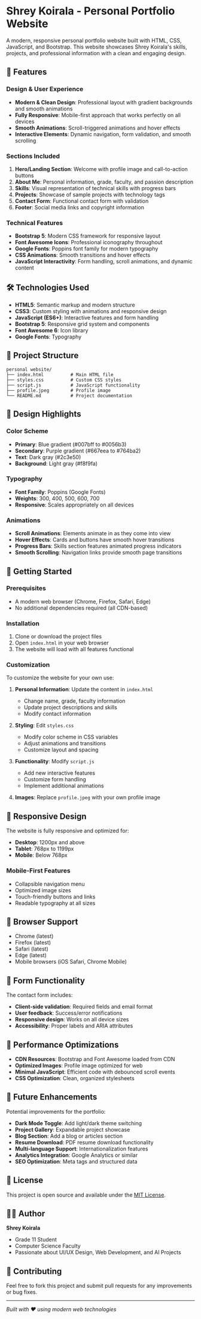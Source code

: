 # Shrey Koirala - Personal Portfolio Website

A modern, responsive personal portfolio website built with HTML, CSS, JavaScript, and Bootstrap. This website showcases Shrey Koirala's skills, projects, and professional information with a clean and engaging design.

## 🚀 Features

### Design & User Experience
- **Modern & Clean Design**: Professional layout with gradient backgrounds and smooth animations
- **Fully Responsive**: Mobile-first approach that works perfectly on all devices
- **Smooth Animations**: Scroll-triggered animations and hover effects
- **Interactive Elements**: Dynamic navigation, form validation, and smooth scrolling

### Sections Included
1. **Hero/Landing Section**: Welcome with profile image and call-to-action buttons
2. **About Me**: Personal information, grade, faculty, and passion description
3. **Skills**: Visual representation of technical skills with progress bars
4. **Projects**: Showcase of sample projects with technology tags
5. **Contact Form**: Functional contact form with validation
6. **Footer**: Social media links and copyright information

### Technical Features
- **Bootstrap 5**: Modern CSS framework for responsive layout
- **Font Awesome Icons**: Professional iconography throughout
- **Google Fonts**: Poppins font family for modern typography
- **CSS Animations**: Smooth transitions and hover effects
- **JavaScript Interactivity**: Form handling, scroll animations, and dynamic content

## 🛠️ Technologies Used

- **HTML5**: Semantic markup and modern structure
- **CSS3**: Custom styling with animations and responsive design
- **JavaScript (ES6+)**: Interactive features and form handling
- **Bootstrap 5**: Responsive grid system and components
- **Font Awesome 6**: Icon library
- **Google Fonts**: Typography

## 📁 Project Structure

```
personal website/
├── index.html          # Main HTML file
├── styles.css          # Custom CSS styles
├── script.js           # JavaScript functionality
├── profile.jpeg        # Profile image
└── README.md           # Project documentation
```

## 🎨 Design Highlights

### Color Scheme
- **Primary**: Blue gradient (#007bff to #0056b3)
- **Secondary**: Purple gradient (#667eea to #764ba2)
- **Text**: Dark gray (#2c3e50)
- **Background**: Light gray (#f8f9fa)

### Typography
- **Font Family**: Poppins (Google Fonts)
- **Weights**: 300, 400, 500, 600, 700
- **Responsive**: Scales appropriately on all devices

### Animations
- **Scroll Animations**: Elements animate in as they come into view
- **Hover Effects**: Cards and buttons have smooth hover transitions
- **Progress Bars**: Skills section features animated progress indicators
- **Smooth Scrolling**: Navigation links provide smooth page transitions

## 🚀 Getting Started

### Prerequisites
- A modern web browser (Chrome, Firefox, Safari, Edge)
- No additional dependencies required (all CDN-based)

### Installation
1. Clone or download the project files
2. Open `index.html` in your web browser
3. The website will load with all features functional

### Customization
To customize the website for your own use:

1. **Personal Information**: Update the content in `index.html`
   - Change name, grade, faculty information
   - Update project descriptions and skills
   - Modify contact information

2. **Styling**: Edit `styles.css`
   - Modify color scheme in CSS variables
   - Adjust animations and transitions
   - Customize layout and spacing

3. **Functionality**: Modify `script.js`
   - Add new interactive features
   - Customize form handling
   - Implement additional animations

4. **Images**: Replace `profile.jpeg` with your own profile image

## 📱 Responsive Design

The website is fully responsive and optimized for:
- **Desktop**: 1200px and above
- **Tablet**: 768px to 1199px
- **Mobile**: Below 768px

### Mobile-First Features
- Collapsible navigation menu
- Optimized image sizes
- Touch-friendly buttons and links
- Readable typography at all sizes

## 🔧 Browser Support

- Chrome (latest)
- Firefox (latest)
- Safari (latest)
- Edge (latest)
- Mobile browsers (iOS Safari, Chrome Mobile)

## 📝 Form Functionality

The contact form includes:
- **Client-side validation**: Required fields and email format
- **User feedback**: Success/error notifications
- **Responsive design**: Works on all device sizes
- **Accessibility**: Proper labels and ARIA attributes

## 🎯 Performance Optimizations

- **CDN Resources**: Bootstrap and Font Awesome loaded from CDN
- **Optimized Images**: Profile image optimized for web
- **Minimal JavaScript**: Efficient code with debounced scroll events
- **CSS Optimization**: Clean, organized stylesheets

## 🔮 Future Enhancements

Potential improvements for the portfolio:
- **Dark Mode Toggle**: Add light/dark theme switching
- **Project Gallery**: Expandable project showcase
- **Blog Section**: Add a blog or articles section
- **Resume Download**: PDF resume download functionality
- **Multi-language Support**: Internationalization features
- **Analytics Integration**: Google Analytics or similar
- **SEO Optimization**: Meta tags and structured data

## 📄 License

This project is open source and available under the [MIT License](LICENSE).

## 👨‍💻 Author

**Shrey Koirala**
- Grade 11 Student
- Computer Science Faculty
- Passionate about UI/UX Design, Web Development, and AI Projects

## 🤝 Contributing

Feel free to fork this project and submit pull requests for any improvements or bug fixes.

---

*Built with ❤️ using modern web technologies* 